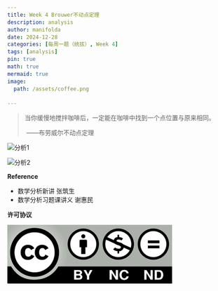 ```yaml
---
title: Week 4 Brouwer不动点定理
description: analysis
author: manifolda
date: 2024-12-28
categories: [每周一题（统拔）, Week 4]
tags: [analysis]
pin: true
math: true
mermaid: true
image:
  path: /assets/coffee.png

---
```


> 当你缓慢地搅拌咖啡后，一定能在咖啡中找到一个点位置与原来相同。
>
> ​                                                                         ——布劳威尔不动点定理



![分析1](E:\download\分析1.jpg)

![分析2](E:\download\分析2.jpg)

**Reference**
* 数学分析新讲 张筑生
* 数学分析习题课讲义 谢惠民

**许可协议**


![alt text](../assets/ccbyncnd.png)
